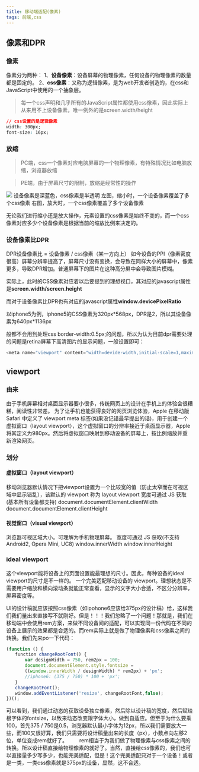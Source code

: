 ```yaml
---
title: 移动端适配(像素)
tags: 前端,css
---
```


## 像素和DPR
### 像素
像素分为两种：
1、**设备像素**：设备屏幕的物理像素，任何设备的物理像素的数量都是固定的。
2、**css像素**：又称为逻辑像素，是为web开发者创造的，在css和JavaScript中使用的一个抽象层。
>每一个css声明和几乎所有的JavaScript属性都使用css像素，因此实际上从来用不上设备像素，唯一例外的是screen.width/height
```css
// css设置的是逻辑像素
width: 300px;
font-size: 16px;
```

### 放缩
>PC端，css一个像素对应电脑屏幕的一个物理像素，有特殊情况比如电脑放缩，浏览器放缩

>PE端，由于屏幕尺寸的限制，放缩是经常性的操作

![][1]
设备像素是深蓝色，css像素是半透明
左图，缩小时，一个设备像素覆盖了多个css像素
右图，放大时，一个css像素覆盖了多个设备像素

无论我们进行缩小还是放大操作，元素设置的css像素是始终不变的，而一个css像素对应多少个设备像素是根据当前的缩放比例来决定的。

### 设备像素比DPR
DPR设备像素比 = 设备像素 / css像素（某一方向上）
如今设备的PPI（像素密度很高）屏幕分辨率提高了，屏幕尺寸没有变换，会导致在同样大小的屏幕中，像素更多，导致DPR增加。普通屏幕下的图片在这种高分屏中会导致图片模糊。

实际上，此时的CSS像素对应着以后要提到的理想视口，其对应的javascript属性是**screen.width/screen.height**

而对于设备像素比DPR也有对应的javascript属性**window.devicePixelRatio**

以iphone5为例，iphone5的CSS像素为320px\*568px，DPR是2，所以其设备像素为640px\*1136px

般都不会用到处理css border-width:0.5px;的问题，所以为认为目前dpr需要处理的问题是retina屏幕下高清图片的显示问题，一般设置即可：
```javascript
<meta name="viewport" content="width=devide-width,initial-scale=1,maximum-scale=1, minimum-scale=1,user-scalable=no">
```

## viewport
### 由来
由于手机屏幕相对桌面显示器要小很多，传统网页上的设计在手机上的体验会很糟糕，阅读性非常差。
为了让手机也能获得良好的网页浏览体验，Apple 在移动版 Safari 中定义了 viewport meta 标签(如果没记错最早提出的话)，用于创建一个虚拟窗口（layout viewport），这个虚拟窗口的分辨率接近于桌面显示器，Apple 将其定义为980px。然后将虚拟窗口映射到移动设备的屏幕上，按比例缩放并重新渲染网页。

### 划分
#### 虚拟窗口（layout viewport）
移动浏览器默认情况下把viewport设置为一个比较宽的值（防止太窄而在可视区域中显示错乱），该默认的 viewport 称为 layout viewport
宽度可通过 JS 获取(基本所有设备都支持)
document.documentElement.clientWidth
document.documentElement.clientHeight

#### 视觉窗口（visual viewport）
浏览器可视区域大小。可理解为手机物理屏幕。
宽度可通过 JS 获取(不支持Android2, Opera Mini, UC8)
window.innerWidth
window.innerHeight

### ideal viewport
这个viewport能将设备上的页面设置能最理想的尺寸。因此，每种设备的ideal viewport的尺寸是不一样的。
一个完美适配移动设备的 viewport。理想状态是不需要用户缩放和横向滚动条就能正常查看，显示的文字大小合适，不区分分辨率，屏幕密度等。

UI的设计稿就应该按照css像素（如ipohone6应该给375px的设计稿）给，这样我们我们量出来直接写不就刚好。但是！！！我们忽略了一个问题！那就是，我们在移动端中会使用rem方案，来做不同设备间的适配，可以实现同一份代码在不同的设备上展示的效果都是合适的。而rem实际上就是做了物理像素和css像素之间的转换。我们先来po一下代码：
```javascript
(function () {
　　function changeRootFont() {
　　　  var designWidth = 750, rem2px = 100;
　　　  document.documentElement.style.fontsize = 
　　　  ((window.innerWidth / designWidth) * rem2px) + 'px';
　　　  //iphone6: (375 / 750) * 100 + 'px';
　　}
　　changeRootFont();
　　window.addEventListener('resize', changeRootFont,false);
})();
```
可以看到，我们通过动态的获取设备独立像素，然后除以设计稿的宽度，然后赋给根字体的fontsize，以致来动态改变跟字体大小，做到自适应。但至于为什么要乘100，首先375 / 750是0.5，浏览器默认最小字体为12px，所以我们需要放大一些，而100又很好算，我们只需要将设计稿量出来的长度（px），小数点向左移2位，单位变成rem就好了。
　　rem相当于为我们做了物理像素与css像素之间的转换。所以设计稿直接给物理像素的就好了。当然，直接给css像素的，我们也可以直接量多少写多少，也能完美适配，但是！这个完美适配只对于一个设备！或者是一类，一类css像素就是375px的设备，显然，这不合适。























  [1]: ./images/1514431610012.jpg